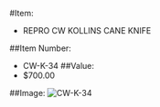 #Item:
* REPRO CW KOLLINS CANE KNIFE



##Item Number:
* CW-K-34
##Value:
* $700.00

##Image:
![CW-K-34](../../Images/CW-K-34.jpg)


